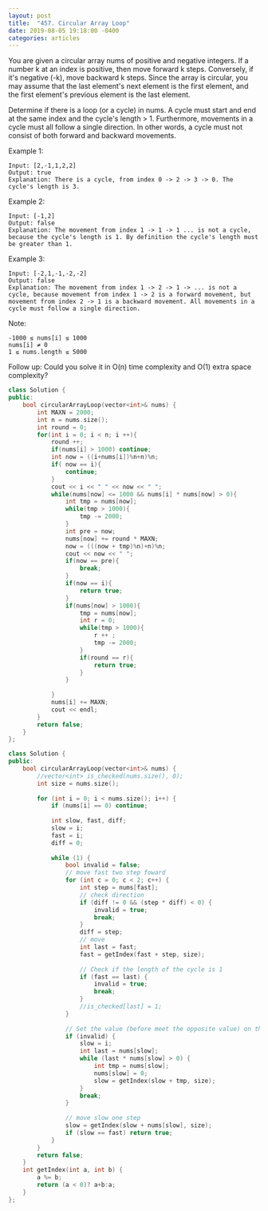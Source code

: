 ```yaml
---
layout: post
title:  "457. Circular Array Loop"
date: 2019-08-05 19:18:00 -0400
categories: articles
---
```

You are given a circular array nums of positive and negative integers. If a number k at an index is positive, then move forward k steps. Conversely, if it's negative (-k), move backward k steps. Since the array is circular, you may assume that the last element's next element is the first element, and the first element's previous element is the last element.

Determine if there is a loop (or a cycle) in nums. A cycle must start and end at the same index and the cycle's length > 1. Furthermore, movements in a cycle must all follow a single direction. In other words, a cycle must not consist of both forward and backward movements.

Example 1:
```
Input: [2,-1,1,2,2]
Output: true
Explanation: There is a cycle, from index 0 -> 2 -> 3 -> 0. The cycle's length is 3.
```
Example 2:
```
Input: [-1,2]
Output: false
Explanation: The movement from index 1 -> 1 -> 1 ... is not a cycle, because the cycle's length is 1. By definition the cycle's length must be greater than 1.
```
Example 3:
```
Input: [-2,1,-1,-2,-2]
Output: false
Explanation: The movement from index 1 -> 2 -> 1 -> ... is not a cycle, because movement from index 1 -> 2 is a forward movement, but movement from index 2 -> 1 is a backward movement. All movements in a cycle must follow a single direction.
```
Note:
```
-1000 ≤ nums[i] ≤ 1000
nums[i] ≠ 0
1 ≤ nums.length ≤ 5000
```
Follow up:
Could you solve it in O(n) time complexity and O(1) extra space complexity?

```c++
class Solution {
public:
    bool circularArrayLoop(vector<int>& nums) {
        int MAXN = 2000;
        int n = nums.size();
        int round = 0;
        for(int i = 0; i < n; i ++){
            round ++;
            if(nums[i] > 1000) continue;
            int now = ((i+nums[i])%n+n)%n;
            if( now == i){
                continue;
            }
            cout << i << " " << now << " ";
            while(nums[now] <= 1000 && nums[i] * nums[now] > 0){
                int tmp = nums[now];
                while(tmp > 1000){
                    tmp -= 2000;
                }
                int pre = now;
                nums[now] += round * MAXN;
                now = (((now + tmp)%n)+n)%n;
                cout << now << " ";
                if(now == pre){
                    break;
                }
                if(now == i){
                    return true;
                }
                if(nums[now] > 1000){
                    tmp = nums[now];
                    int r = 0;
                    while(tmp > 1000){
                        r ++ ;
                        tmp -= 2000;
                    }
                    if(round == r){
                        return true;
                    }
                }
                
            }
            nums[i] += MAXN;
            cout << endl;
        }
        return false;
    }
};
```

```c++
class Solution {
public:
    bool circularArrayLoop(vector<int>& nums) {
        //vector<int> is_checked(nums.size(), 0);
        int size = nums.size();
        
        for (int i = 0; i < nums.size(); i++) {
            if (nums[i] == 0) continue;
            
            int slow, fast, diff;
            slow = i;
            fast = i;
            diff = 0;
            
            while (1) {
                bool invalid = false;
                // move fast two step foward
                for (int c = 0; c < 2; c++) {
                    int step = nums[fast];
                    // check direction 
                    if (diff != 0 && (step * diff) < 0) {
                        invalid = true;
                        break;
                    }
                    diff = step;
                    // move
                    int last = fast;
                    fast = getIndex(fast + step, size);   
                    
                    // Check if the length of the cycle is 1
                    if (fast == last) {
                        invalid = true;
                        break;
                    }
                    //is_checked[last] = 1;
                }                
                
                // Set the value (before meet the opposite value) on this path to 0
                if (invalid) {
                    slow = i;
                    int last = nums[slow];
                    while (last * nums[slow] > 0) {
                        int tmp = nums[slow];
                        nums[slow] = 0;
                        slow = getIndex(slow + tmp, size);
                    }
                    break;
                }
                
                // move slow one step
                slow = getIndex(slow + nums[slow], size);
                if (slow == fast) return true;
            }
        }
        return false;
    }
    int getIndex(int a, int b) {
        a %= b;
        return (a < 0)? a+b:a;
    }
};
```